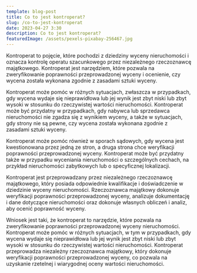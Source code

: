 ```yaml
---
template: blog-post
title: Co to jest kontroperat?
slug: /co-to-jest-kontroperat
date: 2023-04-27 3:30
description: Co to jest kontroperat?
featuredImage: /assets/pexels-pixabay-256467.jpg
---
```


Kontroperat to pojęcie, które pochodzi z dziedziny wyceny nieruchomości i oznacza kontrolę operatu szacunkowego przez niezależnego rzeczoznawcę majątkowego. Kontroperat jest narzędziem, które pozwala na zweryfikowanie poprawności przeprowadzonej wyceny i ocenienie, czy wycena została wykonana zgodnie z zasadami sztuki wyceny.

Kontroperat może pomóc w różnych sytuacjach, zwłaszcza w przypadkach, gdy wycena wydaje się nieprawidłowa lub jej wynik jest zbyt niski lub zbyt wysoki w stosunku do rzeczywistej wartości nieruchomości. Kontroperat może być przydatny w przypadkach, gdy nabywca lub sprzedawca nieruchomości nie zgadza się z wynikiem wyceny, a także w sytuacjach, gdy strony nie są pewne, czy wycena została wykonana zgodnie z zasadami sztuki wyceny.

Kontroperat może pomóc również w sporach sądowych, gdy wycena jest kwestionowana przez jedną ze stron, a druga strona chce weryfikacji poprawności przeprowadzonej wyceny. Kontroperat może być przydatny także w przypadku wyceniania nieruchomości o szczególnych cechach, na przykład nieruchomości zabytkowych lub o specyficznej lokalizacji.

Kontroperat jest przeprowadzany przez niezależnego rzeczoznawcę majątkowego, który posiada odpowiednie kwalifikacje i doświadczenie w dziedzinie wyceny nieruchomości. Rzeczoznawca majątkowy dokonuje weryfikacji poprawności przeprowadzonej wyceny, analizuje dokumentację i dane dotyczące nieruchomości oraz dokonuje własnych obliczeń i analiz, aby ocenić poprawność wyceny.

Wniosek jest taki, że kontroperat to narzędzie, które pozwala na zweryfikowanie poprawności przeprowadzonej wyceny nieruchomości. Kontroperat może pomóc w różnych sytuacjach, w tym w przypadkach, gdy wycena wydaje się nieprawidłowa lub jej wynik jest zbyt niski lub zbyt wysoki w stosunku do rzeczywistej wartości nieruchomości. Kontroperat przeprowadza niezależny rzeczoznawca majątkowy, który dokonuje weryfikacji poprawności przeprowadzonej wyceny, co pozwala na uzyskanie rzetelnej i wiarygodnej oceny wartości nieruchomości.

